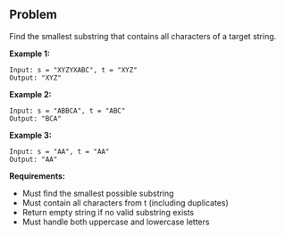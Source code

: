 ## Problem

Find the smallest substring that contains all characters of a target string.

**Example 1:**
```text
Input: s = "XYZYXABC", t = "XYZ"
Output: "XYZ"
```

**Example 2:**
```text
Input: s = "ABBCA", t = "ABC"
Output: "BCA"
```

**Example 3:**
```text
Input: s = "AA", t = "AA"
Output: "AA"
```

**Requirements:**
- Must find the smallest possible substring
- Must contain all characters from t (including duplicates)
- Return empty string if no valid substring exists
- Must handle both uppercase and lowercase letters
